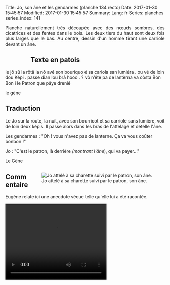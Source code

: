 Title: Jo, son âne et les gendarmes (planche 134 recto)
Date: 2017-01-30 15:45:57
Modified: 2017-01-30 15:45:57
Summary: 
Lang: fr
Series: planches
series_index: 141

<p style="text-align:justify;">Planche naturellement très découpée avec des nœuds sombres, des cicatrices et des fentes dans le bois. Les deux tiers du haut sont deux fois plus larges que le bas. Au centre, dessin d'un homme tirant une carriole devant un âne. </p>

<figure class="image-block" style="float: left;">
  <img alt="" src="{static}/images/planche_134_recto.png">
  <figcaption style="max-width: 252px"></figcaption>
</figure>

## Texte en patois
le jô sû la rôtâ la nô avé son bouriquo é sa cariola san lumiéra . ou vé de loin dou Képi  . passe dian lou brâ
hooo . ?  vô n’éte pa de lantèrna va côsta Bon Bon       i le Patron que pâye drenié

le gène

## Traduction
Le Jo sur la route, la nuit, avec son bourricot et sa carriole sans lumière, voit de loin deux képis. Il passe alors dans les bras de l'attelage et dételle l'âne.

Les gendarmes :  "Oh ! vous n'avez pas de lanterne. Ça va vous coûter bonbon !"

Jo : "C'est le patron, là derrière *(montrant l'âne*), qui va payer…"

Le Gène


<figure class="image-block" style="float: right;">
  <img alt="Jo attelé à sa charette suivi par le patron, son âne." src="{static}/images/planche_134_recto_dessin.png">
  <figcaption style="max-width: 400px">Jo attelé à sa charette suivi par le patron, son âne.</figcaption>
</figure>

## Commentaire
Eugène relate ici une anecdote vécue telle qu'elle lui a été racontée.



<video width="320" height="240" controls>
  <source src="https://d1njpgd0ygatdn.cloudfront.net/video_134.mp4" type="video/mp4">
</video>
